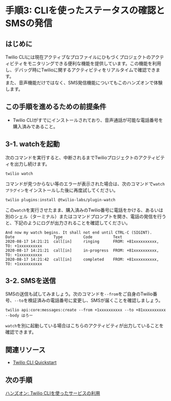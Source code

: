 #  手順3: CLIを使ったステータスの確認とSMSの発信
## はじめに
Twilio CLIには現在アクティブなプロファイルにひもづくプロジェクトのアクティビティをモニタリングできる便利な機能を提供しています。この機能を利用し、デバッグ時にTwilioに関するアクティビティをリアルタイムで確認できます。  
また、音声機能だけではなく、SMS発信機能についてもこのハンズオンで体験します。

## この手順を進めるための前提条件
- Twilio CLIがすでにインストールされており、音声通話が可能な電話番号を購入済みであること。

## 3-1. watchを起動

次のコマンドを実行すると、中断されるまでTwilioプロジェクトのアクティビティを出力し続けます。

```
twilio watch
```

コマンドが見つからない等のエラーが表示された場合は、次のコマンドで`watchプラグイン`をインストールした後に再度試してください。

```
twilio plugins:install @twilio-labs/plugin-watch
```

この`watch`を実行させたまま、購入済みのTwilio番号に電話をかける、あるいは別のシェル（ターミナル）またはコマンドプロンプトを開き、電話の発信を行うと、下記のようにログが出力されることを確認してください。
```
And now my watch begins. It shall not end until CTRL-C (SIGINT).
Date                 Type         Code         Text
2020-08-17 14:21:21  call[in]     ringing      FROM: +81xxxxxxxxxx, TO: +1xxxxxxxxxx
2020-08-17 14:21:21  call[in]     in-progress  FROM: +81xxxxxxxxxx, TO: +1xxxxxxxxxx
2020-08-17 14:21:42  call[in]     completed    FROM: +81xxxxxxxxxx, TO: +1xxxxxxxxxx
```

## 3-2. SMSを送信

SMSの送信も試してみましょう。次のコマンドを`--from`をご自身のTwilio番号、`--to`を検証済みの電話番号に変更し、SMSが届くことを確認しましょう。

```
twilio api:core:messages:create --from +1xxxxxxxxxx --to +81xxxxxxxxxx --body はろー
```

`watch`を別に起動している場合はこちらのアクティビティが出力していることを確認できます。

## 関連リソース

- [Twilio CLI Quickstart](https://www.twilio.com/docs/twilio-cli/quickstart)



## 次の手順
[ハンズオン: Twilio CLIを使ったサービスの利用](../03-Use-Serverless-Toolkit/03-00-Overview.md)